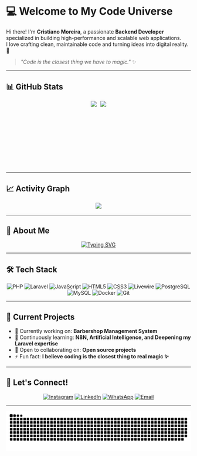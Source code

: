 # 💻 Welcome to My Code Universe

Hi there! I'm **Cristiano Moreira**, a passionate **Backend Developer** specialized in building high-performance and scalable web applications.  
I love crafting clean, maintainable code and turning ideas into digital reality. 🚀  

> *"Code is the closest thing we have to magic."* ✨  

---

## 📊 GitHub Stats
<div align="center" style="display: flex; flex-wrap: wrap; justify-content: center; gap: 10px;">
  <img src="https://github-readme-stats.vercel.app/api?username=dev-cristiano&show_icons=true&theme=radical&hide_border=true&title_color=00ff41&icon_color=00ff41&text_color=ffffff&bg_color=0d1117" height="180px" />
  <img src="https://github-readme-stats.vercel.app/api/top-langs/?username=dev-cristiano&layout=compact&theme=radical&hide_border=true&title_color=00ff41&text_color=ffffff&bg_color=0d1117" height="180px" />
</div>

---

## 📈 Activity Graph
<div align="center">
  <img src="https://github-readme-activity-graph.vercel.app/graph?username=dev-cristiano&bg_color=0d1117&color=00ff41&line=00ff41&point=ffffff&area=true&hide_border=true" />
</div>

---

## 🚀 About Me
<div align="center">
  
[![Typing SVG](https://readme-typing-svg.herokuapp.com?font=Fira+Code&pause=1000&color=00FF41&center=true&vCenter=true&width=700&lines=const+cristiano+%3D+%7B;location%3A+'Brazil+%F0%9F%87%A7%F0%9F%87%B7'%2C;currentFocus%3A+'Building+amazing+web+experiences'%2C;askMeAbout%3A+%5B'Web+Development'%5D%2C;technologies%3A+%7BfrontEnd%3A+%5B'JavaScript'%2C+'HTML5'%2C+'CSS3'%2C+'Livewire'%5D%2C;backEnd%3A+%5B'PHP'%2C+'Laravel'%2C+'PostgreSQL'%2C+'MySQL'%5D%2C;tools%3A+%5B'Git'%2C+'Docker'%5D%2C;currentlyLearning%3A+%5B'Next.js'%2C+'GraphQL'%2C+'AWS'%5D%7D%2C;funFact%3A+'I+debug+with+console.log()+and+I'm+not+ashamed!+%F0%9F%98%85'%7D)](https://git.io/typing-svg)

</div>

---

## 🛠️ Tech Stack
<div align="center">

![PHP](https://img.shields.io/badge/PHP-777BB4?style=for-the-badge&logo=php&logoColor=white)
![Laravel](https://img.shields.io/badge/Laravel-FF2D20?style=for-the-badge&logo=laravel&logoColor=white)
![JavaScript](https://img.shields.io/badge/JavaScript-F7DF1E?style=for-the-badge&logo=javascript&logoColor=black)
![HTML5](https://img.shields.io/badge/HTML5-E34F26?style=for-the-badge&logo=html5&logoColor=white)
![CSS3](https://img.shields.io/badge/CSS3-1572B6?style=for-the-badge&logo=css3&logoColor=white)
![Livewire](https://img.shields.io/badge/Livewire-4E56A6?style=for-the-badge&logo=laravel&logoColor=white)
![PostgreSQL](https://img.shields.io/badge/PostgreSQL-316192?style=for-the-badge&logo=postgresql&logoColor=white)
![MySQL](https://img.shields.io/badge/MySQL-005C84?style=for-the-badge&logo=mysql&logoColor=white)
![Docker](https://img.shields.io/badge/Docker-2496ED?style=for-the-badge&logo=docker&logoColor=white)
![Git](https://img.shields.io/badge/Git-F05032?style=for-the-badge&logo=git&logoColor=white)

</div>

---

## 🎯 Current Projects
- 🔭 Currently working on: **Barbershop Management System**
- 🌱 Continuously learning: **N8N, Artificial Intelligence, and Deepening my Laravel expertise**
- 👯 Open to collaborating on: **Open source projects**
- ⚡ Fun fact: **I believe coding is the closest thing to real magic ✨**

---

## 🤝 Let's Connect!
<div align="center">
  
[![Instagram](https://img.shields.io/badge/Instagram-%23E4405F.svg?style=for-the-badge&logo=Instagram&logoColor=white)](https://www.instagram.com/criistiano_mor)
[![LinkedIn](https://img.shields.io/badge/LinkedIn-%230077B5.svg?style=for-the-badge&logo=linkedin&logoColor=white)](https://www.linkedin.com/in/cristiano-moreira-de-assis-27b264223/)
[![WhatsApp](https://img.shields.io/badge/WhatsApp-25D366?style=for-the-badge&logo=whatsapp&logoColor=white)](https://wa.link/tx369c)
[![Email](https://img.shields.io/badge/Email-D14836?style=for-the-badge&logo=gmail&logoColor=white)](mailto:seu-email@gmail.com)
  
</div>

---

<div align="center">
  <img src="https://raw.githubusercontent.com/Platane/snk/output/github-contribution-grid-snake.svg" alt="Snake animation" />
</div>
